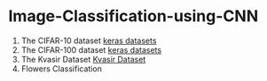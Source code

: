 # Image-Classification-using-CNN

1. The CIFAR-10 dataset [keras datasets](https://keras.io/api/datasets/cifar10/)
2. The CIFAR-100 dataset [keras datasets](https://keras.io/api/datasets/cifar100/)
3. The Kvasir Dataset [Kvasir Dataset](https://datasets.simula.no/kvasir/)
4. Flowers Classification [](https://storage.googleapis.com/download.tensorflow.org/example_images/flower_photos.tgz)

